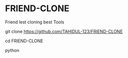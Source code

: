 # FRIEND-CLONE
Friend lest cloning  best Tools

git clone https://github.com/TAHIDUL-123/FRIEND-CLONE

cd FRIEND-CLONE

python 
